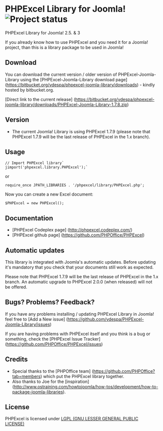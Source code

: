 # PHPExcel Library for Joomla! ![Project status](http://stillmaintained.com/vdespa/PHPExcel-Joomla-Library.png)

PHPExcel Library for Joomla! 2.5. &amp; 3

If you already know how to use PHPExcel and you need it for a Joomla! project, than this is a library package to be used in Joomla!

Download
--------

You can download the current version / older version of PHPExcel-Joomla-Library using the [PHPExcel-Joomla-Library download page] (https://bitbucket.org/vdespa/phpexcel-joomla-library/downloads) - kindly hosted by bitbucket.org.

[Direct link to the current release]  (https://bitbucket.org/vdespa/phpexcel-joomla-library/downloads/PHPExcel-Joomla-Library-1.7.8.zip)

Version
-------

* The current Joomla! Library is using PHPExcel 1.7.9 (please note that PHPExcel 1.7.9 will be the last release of PHPExcel in the 1.x branch). 

Usage
-----

    // Import PHPExcel library`
    jimport('phpexcel.library.PHPExcel');`

or 

    require_once JPATH_LIBRARIES . '/phpexcel/library/PHPExcel.php';


Now you can create a new Excel document:

    $PHPExcel = new PHPExcel();



Documentation
-------------

* [PHPExcel Codeplex page] (http://phpexcel.codeplex.com/)
* [PHPExcel github page] (https://github.com/PHPOffice/PHPExcel)

Automatic updates
-----------------

This library is integrated with Joomla's automatic updates. Before updating it's mandatory that you check that your documents still work as expected.

Please note that PHPExcel 1.7.9 will be the last release of PHPExcel in the 1.x branch. An automatic upgrade to PHPExcel 2.0.0 (when released) will not be offered.

Bugs? Problems? Feedback?
-------------------------

If you have any problems installing / updating PHPExcel Library in Joomla! feel free to [Add a New issue] (https://github.com/vdespa/PHPExcel-Joomla-Library/issues)

If you are having problems with PHPExcel itself and you think is a bug or something, check the [PHPExcel Issue Tracker] (https://github.com/PHPOffice/PHPExcel/issues)

Credits
-------

* Special thanks to the [PHPOffice team] (https://github.com/PHPOffice?tab=members) which put the PHPExcel library together.
* Also thanks to Joe for the [inspiration] (http://www.ostraining.com/howtojoomla/how-tos/development/how-to-package-joomla-libraries).


License
-------
PHPExcel is licensed under [LGPL (GNU LESSER GENERAL PUBLIC LICENSE)](https://github.com/PHPOffice/PHPExcel/blob/master/license.md)

